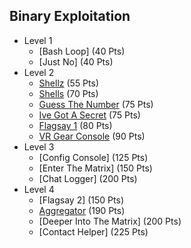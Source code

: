 ## Binary Exploitation
* Level 1
  * [Bash Loop] (40 Pts)
  * [Just No] (40 Pts)
* Level 2
  * [Shellz](https://github.com/MeadeRobert/PicoCTF2017/tree/master/binary_exploitation/level2/shellz) (55 Pts)
  * [Shells](https://github.com/MeadeRobert/PicoCTF2017/tree/master/binary_exploitation/level2/shells) (70 Pts)
  * [Guess The Number](https://github.com/MeadeRobert/PicoCTF2017/tree/master/binary_exploitation/level2/guess_the_number) (75 Pts)
  * [Ive Got A Secret](https://github.com/MeadeRobert/PicoCTF2017/tree/master/binary_exploitation/level2/ive_got_a_secret) (75 Pts)
  * [Flagsay 1](https://github.com/MeadeRobert/PicoCTF2017/tree/master/binary_exploitation/level2/flagsay_1) (80 Pts)
  * [VR Gear Console](https://github.com/MeadeRobert/PicoCTF2017/tree/master/binary_exploitation/level2/vr_gear_console) (90 Pts)
* Level 3
  * [Config Console] (125 Pts)
  * [Enter The Matrix] (150 Pts)
  * [Chat Logger] (200 Pts)
* Level 4
  * [Flagsay 2] (150 Pts)
  * [Aggregator](https://github.com/MeadeRobert/PicoCTF2017/tree/master/binary_exploitation/level4/aggregator) (190 Pts)
  * [Deeper Into The Matrix] (200 Pts)
  * [Contact Helper] (225 Pts)
